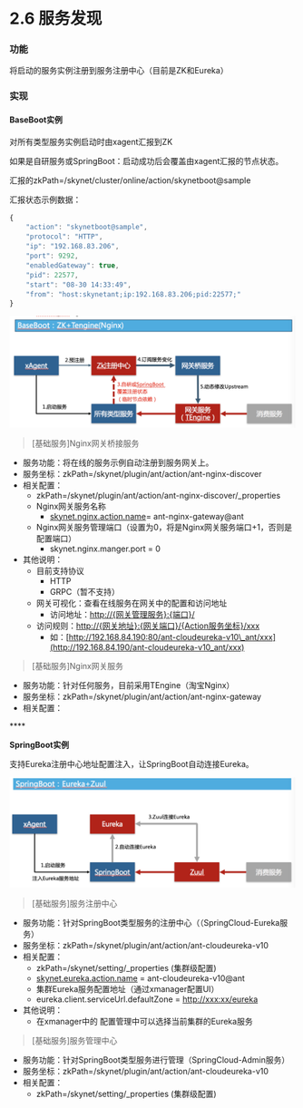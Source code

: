 # 2.6 服务发现



### 功能

将启动的服务实例注册到服务注册中心（目前是ZK和Eureka）

### 实现

#### **BaseBoot实例**

对所有类型服务实例启动时由xagent汇报到ZK

如果是自研服务或SpringBoot：启动成功后会覆盖由xagent汇报的节点状态。

汇报的zkPath=/skynet/cluster/online/action/skynetboot@sample

汇报状态示例数据：

```javascript
{
    "action": "skynetboot@sample",
    "protocol": "HTTP",
    "ip": "192.168.83.206",
    "port": 9292,
    "enabledGateway": true,
    "pid": 22577,
    "start": "08-30 14:33:49",
    "from": "host:skynetant;ip:192.168.83.206;pid:22577;"
}
```



![](../.gitbook/assets/image%20%2869%29.png)

> \[基础服务\]Nginx网关桥接服务

* 服务功能：将在线的服务示例自动注册到服务网关上。
* 服务坐标：zkPath=/skynet/plugin/ant/action/ant-nginx-discover
* 相关配置：
  * zkPath=/skynet/plugin/ant/action/ant-nginx-discover/\_properties
  * Nginx网关服务名称
    * [skynet.nginx.action.name](http://skynet.nginx.action.name/)= ant-nginx-gateway@ant
  * Nginx网关服务管理端口（设置为0，将是Nginx网关服务端口+1，否则是配置端口）
    * skynet.nginx.manger.port = 0
* 其他说明：
  * 目前支持协议
    * HTTP
    * GRPC（暂不支持）
  * 网关可视化：查看在线服务在网关中的配置和访问地址
    * 访问地址：[http://{网关管理服务}:{端口}/](http://xn--%7B%7D-yo2j31fl47e3d1a5qrv9j:{%E7%AB%AF%E5%8F%A3}/)
  * 访问规则：[http://{网关地址}:{网关端口}/{Action服务坐标}/xxx](http://xn--%7B%7D-yo2j829aeep783b:{%E7%BD%91%E5%85%B3%E7%AB%AF%E5%8F%A3}/%7BAction%E6%9C%8D%E5%8A%A1%E5%9D%90%E6%A0%87%7D/xxx)
    * 如：[http://192.168.84.190:80/ant-cloudeureka-v10\_ant/xxx](http://192.168.84.190/ant-cloudeureka-v10_ant/xxx)

> \[基础服务\]Nginx网关服务

* 服务功能：针对任何服务，目前采用TEngine（淘宝Nginx）
* 服务坐标：zkPath=/skynet/plugin/ant/action/ant-nginx-gateway
* 相关配置：

\*\*\*\*

**SpringBoot实例**

支持Eureka注册中心地址配置注入，让SpringBoot自动连接Eureka。

![](../.gitbook/assets/image%20%2832%29.png)



> \[基础服务\]服务注册中心

* 服务功能：针对SpringBoot类型服务的注册中心（（SpringCloud-Eureka服务）
* 服务坐标：zkPath=/skynet/plugin/ant/action/ant-cloudeureka-v10
* 相关配置：
  * zkPath=/skynet/setting/\_properties \(集群级配置\)
  * [skynet.eureka.action.name](http://skynet.eureka.action.name/) = ant-cloudeureka-v10@ant
  * 集群Eureka服务配置地址（通过xmanager配置UI）
  * eureka.client.serviceUrl.defaultZone = [http://xxx:xx/eureka](http://xxx:xx/eureka)
* 其他说明：
  * 在xmanager中的 配置管理中可以选择当前集群的Eureka服务

> \[基础服务\]服务管理中心

* 服务功能：针对SpringBoot类型服务进行管理（SpringCloud-Admin服务）
* 服务坐标：zkPath=/skynet/plugin/ant/action/ant-cloudeureka-v10
* 相关配置：
  * zkPath=/skynet/setting/\_properties \(集群级配置\)

